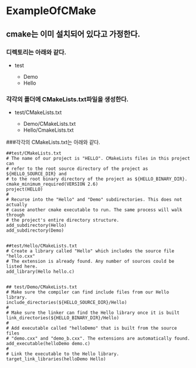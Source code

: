 # ExampleOfCMake

## cmake는 이미 설치되어 있다고 가정한다.


### 디렉토리는 아래와 같다.
<ul>
	<li>test</li>
	<ul>
		<li>Demo</li>
		<li>Hello</li>
	</ul>
</ul>
	
### 각각의 폴더에 CMakeLists.txt파일을 생성한다.
<ul>
	<li>test/CMakeLists.txt</li>
	<ul>
		<li>Demo/CMakeLists.txt</li>
		<li>Hello/CmakeLists.txt</li>
	</ul>
</ul>


###각각의 CMakeLists.txt는 아래와 같다.

	##test/CMakeLists.txt
	# The name of our project is "HELLO". CMakeLists files in this project can
	# refer to the root source directory of the project as ${HELLO_SOURCE_DIR} and 
	# to the root binary directory of the project as ${HELLO_BINARY_DIR}.
	cmake_minimum_required(VERSION 2.6)
	project(HELLO)
	# 
	# Recurse into the "Hello" and "Demo" subdirectories. This does not actually
	# cause another cmake executable to run. The same process will walk through
	# the project's entire directory structure.
	add_subdirectory(Hello)
	add_subdirectory(Demo)


	##test/Hello/CMakeLists.txt
	# Create a library called "Hello" which includes the source file "hello.cxx"
	# The extension is already found. Any number of sources could be listed here.
	add_library(Hello hello.c)


	## test/Demo/CMakeLists.txt
	# Make sure the compiler can find include files from our Hello library.
	include_directories(${HELLO_SOURCE_DIR}/Hello)
	#
	# Make sure the linker can find the Hello library once it is built
	link_directories(${HELLO_BINARY_DIR}/Hello)
	# 
	# Add executable called "helloDemo" that is built from the source files
	# "demo.cxx" and "demo_b.cxx". The extensions are automatically found.
	add_executable(helloDemo demo.c)
	#
	# Link the executable to the Hello library.
	target_link_libraries(helloDemo Hello)



